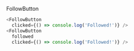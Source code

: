 FollowButton

```js
<FollowButton
  clicked={() => console.log('Followed!')} />
<FollowButton
  followed
  clicked={() => console.log('Followed!')} />
```
